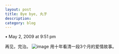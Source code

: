 ```yaml
---
layout: post
title: Bye bye, 丸子
description: 
category: blog
---
```

• May 2, 2009 at 9:51 pm
 
再见，完治。
![image](/images/blog/gg.jpg)
用十年看清一段3个月的爱情故事。